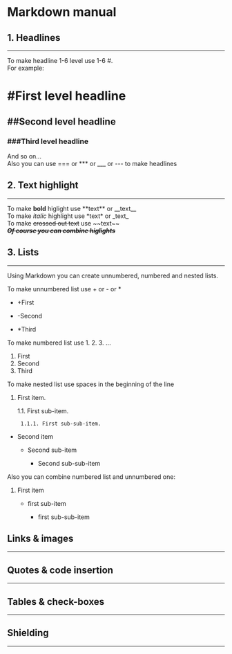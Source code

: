 # Markdown manual
## 1. Headlines
---
To make headline 1-6 level use 1-6 #.   
For example:
# \#First level headline
## \#\#Second level headline
### \#\#\#Third level headline  
And so on...  
Also you can use === or *** or ___ or --- to make headlines  
## 2. Text highlight
---
To make **bold** higlight use \*\*text\*\* or __text\_\_  
To make *italic* highlight use \*text\* or \_text\_  
To make ~~crossed out text~~ use \~\~text\~\~  
**_~~Of course you can combine higlights~~_**
## 3. Lists
---
Using Markdown you can create unnumbered, numbered and nested lists.

To make unnumbered list use + or - or *

+ \+First
- \-Second
* \*Third

To make numbered list use 1. 2. 3. ...

1. First
2. Second
3. Third

To make nested list use spaces in the beginning of the line

1. First item.

    1.1. First sub-item.

        1.1.1. First sub-sub-item.

+ Second item

    - Second sub-item

        * Second sub-sub-item

Also you can combine numbered list and unnumbered one:

1. First item

    + first sub-item

        - first sub-sub-item

## Links & images
---
## Quotes & code insertion
---
## Tables & check-boxes
---
## Shielding
---